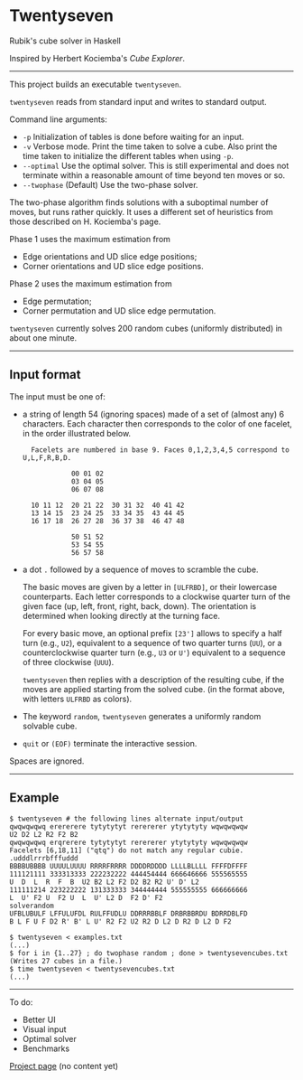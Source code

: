 Twentyseven
===========

Rubik's cube solver in Haskell

Inspired by Herbert Kociemba's *Cube Explorer*.

---

This project builds an executable `twentyseven`.

`twentyseven` reads from standard input and writes to standard output.

Command line arguments:

- `-p` Initialization of tables is done before waiting for an input.
- `-v` Verbose mode. Print the time taken to solve a cube. Also print
the time taken to initialize the different tables when using `-p`.
- `--optimal` Use the optimal solver. This is still experimental and does
not terminate within a reasonable amount of time beyond ten moves or so.
- `--twophase` (Default) Use the two-phase solver.

The two-phase algorithm finds solutions with a suboptimal number of moves,
but runs rather quickly. It uses a different set of heuristics from those
described on H. Kociemba's page.

Phase 1 uses the maximum estimation from

- Edge orientations and UD slice edge positions;
- Corner orientations and UD slice edge positions.

Phase 2 uses the maximum estimation from

- Edge permutation;
- Corner permutation and UD slice edge permutation.

`twentyseven` currently solves 200 random cubes (uniformly distributed)
in about one minute.

---

Input format
------------

The input must be one of:

- a string of length 54 (ignoring spaces) made of a set of (almost any) 6 characters.
  Each character then corresponds to the color of one facelet,
  in the order illustrated below.

        Facelets are numbered in base 9. Faces 0,1,2,3,4,5 correspond to U,L,F,R,B,D.
    
                  00 01 02
                  03 04 05
                  06 07 08
              
        10 11 12  20 21 22  30 31 32  40 41 42
        13 14 15  23 24 25  33 34 35  43 44 45
        16 17 18  26 27 28  36 37 38  46 47 48
    
                  50 51 52
                  53 54 55
                  56 57 58

- a dot `.` followed by a sequence of moves to scramble the cube.

  The basic moves are given by a letter in `[ULFRBD]`,
  or their lowercase counterparts.
  Each letter corresponds to a clockwise quarter turn of the given face
  (up, left, front, right, back, down).
  The orientation is determined when looking directly at the turning face.

  For every basic move, an optional prefix `[23']` allows to specify
  a half turn (e.g., `U2`),
  equivalent to a sequence of two quarter turns (`UU`),
  or a counterclockwise quarter turn (e.g., `U3` or `U'`)
  equivalent to a sequence of three clockwise (`UUU`).

  `twentyseven` then replies with a description of the resulting cube,
  if the moves are applied starting from the solved cube.
  (in the format above, with letters `ULFRBD` as colors).

- The keyword `random`, `twentyseven` generates a uniformly random solvable
cube.

- `quit` or `(EOF)` terminate the interactive session.

Spaces are ignored.

---

Example
-------

    $ twentyseven # the following lines alternate input/output
    qwqwqwqwq erererere tytytytyt rerererer ytytytyty wqwqwqwqw
    U2 D2 L2 R2 F2 B2
    qwqwqwqwq erqrerere tytytytyt rerererer ytytytyty wqwqwqwqw
    Facelets [6,18,11] ("qtq") do not match any regular cubie.
    .udddlrrrbfffuddd
    BBBBUBBBB UUUULUUUU RRRRFRRRR DDDDRDDDD LLLLBLLLL FFFFDFFFF
    111121111 333313333 222232222 444454444 666646666 555565555
    U  D  L  R  F  B  U2 B2 L2 F2 D2 B2 R2 U' D' L2
    111111214 223222222 131333333 344444444 555555555 666666666
    L  U' F2 U  F2 U  L  U' L2 D  F2 D' F2
    solverandom
    UFBLUBULF LFFULUFDL RULFFUDLU DDRRRBBLF DRBRBBRDU BDRRDBLFD
    B L F U F D2 R' B' L U' R2 F2 U2 R2 D L2 D R2 D L2 D F2

    $ twentyseven < examples.txt
    (...)
    $ for i in {1..27} ; do twophase random ; done > twentysevencubes.txt
    (Writes 27 cubes in a file.)
    $ time twentyseven < twentysevencubes.txt
    (...)

---

To do:
- Better UI
- Visual input
- Optimal solver
- Benchmarks

[Project page](https://lysxia.github.io/twentyseven) (no content yet)
